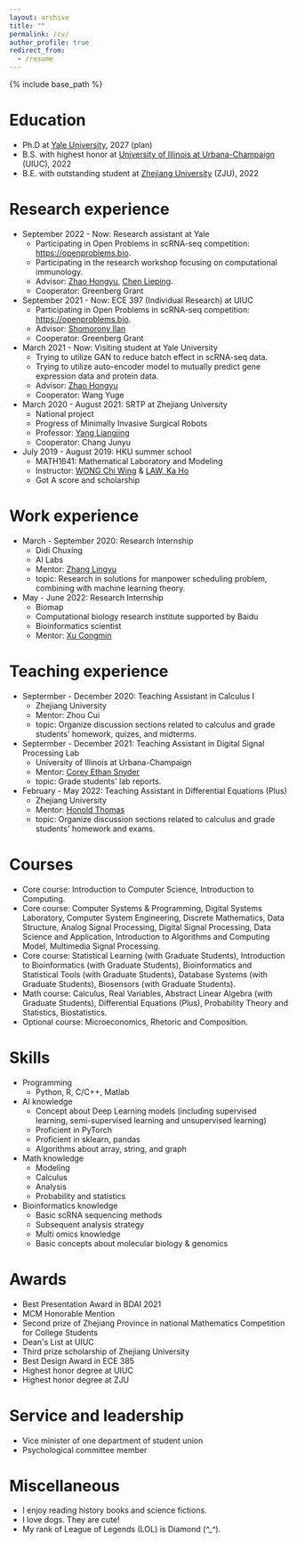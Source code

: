 ```yaml
---
layout: archive
title: ""
permalink: /cv/
author_profile: true
redirect_from:
  - /resume
---
```


{% include base_path %}

Education
======
* Ph.D at [Yale University](https://www.yale.edu/), 2027 (plan)
* B.S. with highest honor at [University of Illinois at Urbana-Champaign](https://illinois.edu) (UIUC), 2022
* B.E. with outstanding student at [Zhejiang University](https://www.zju.edu.cn/english) (ZJU), 2022

Research experience
======
* September 2022 - Now: Research assistant at Yale
  * Participating in Open Problems in scRNA-seq competition: https://openproblems.bio. 
  * Participating in the research workshop focusing on computational immunology.
  * Advisor: [Zhao Hongyu](http://zhaocenter.org), [Chen Lieping](https://medicine.yale.edu/lab/chen/).
  * Cooperator: Greenberg Grant
* September 2021 - Now: ECE 397 (Individual Research) at UIUC
  * Participating in Open Problems in scRNA-seq competition: https://openproblems.bio. 
  * Advisor: [Shomorony Ilan](http://www.ilanshomorony.com)
  * Cooperator: Greenberg Grant
* March 2021 - Now: Visiting student at Yale University
  * Trying to utilize GAN to reduce batch effect in scRNA-seq data.
  * Trying to utilize auto-encoder model to mutually predict gene expression data and protein data.
  * Advisor: [Zhao Hongyu](http://zhaocenter.org)
  * Cooperator: Wang Yuge
* March 2020 - August 2021: SRTP at Zhejiang University
  * National project
  * Progress of Minimally Invasive Surgical Robots
  * Professor: [Yang Liangjing](https://person.zju.edu.cn/en/ylj)
  * Cooperator: Chang Junyu
* July 2019 - August 2019: HKU summer school
  * MATH1641: Mathematical Laboratory and Modeling
  * Instructor: [WONG Chi Wing](https://hkumath.hku.hk/MathWWW/people.php?faculty.cwwong) & [LAW, Ka Ho](https://www.scifac.hku.hk/people/law-ka-ho)
  * Got A score and scholarship


Work experience
======
* March - September 2020: Research Internship
  * Didi Chuxing
  * AI Labs
  * Mentor: [Zhang Lingyu](https://www.scholat.com/zhanglingyu.en) 
  * topic: Research in solutions for manpower scheduling problem, combining with machine learning theory.
* May - June 2022: Research Internship
  * Biomap
  * Computational biology research institute supported by Baidu
  * Bioinformatics scientist
  * Mentor: [Xu Congmin](https://scholar.google.com/citations?user=P8GJkkIAAAAJ) 
 
Teaching experience
======
* Septermber - December 2020: Teaching Assistant in Calculus I
  * Zhejiang University
  * Mentor: Zhou Cui 
  * topic: Organize discussion sections related to calculus and grade students' homework, quizes, and midterms.
* Septermber - December 2021: Teaching Assistant in Digital Signal Processing Lab
  * University of Illinois at Urbana-Champaign
  * Mentor: [Corey Ethan Snyder](https://grainger.illinois.edu/about/directory/faculty/cesnyde2)
  * topic: Grade students' lab reports.
* February - May 2022: Teaching Assistant in Differential Equations (Plus)
  * Zhejiang University
  * Mentor: [Honold Thomas](https://residential.intl.zju.edu.cn/en/content/196800)
  * topic:  Organize discussion sections related to calculus and grade students' homework and exams.
 
Courses
======
* Core course: Introduction to Computer Science, Introduction to Computing.
* Core course: Computer Systems & Programming, Digital Systems Laboratory, Computer System Engineering, Discrete Mathematics, Data Structure, Analog Signal Processing, Digital Signal Processing, Data Science and Application, Introduction to Algorithms and Computing Model, Multimedia Signal Processing. 
* Core course: Statistical Learning (with Graduate Students), Introduction to Bioinformatics (with Graduate Students), Bioinformatics and Statistical Tools (with Graduate Students), Database Systems (with Graduate Students), Biosensors (with Graduate Students). 
* Math course: Calculus, Real Variables, Abstract Linear Algebra (with Graduate Students), Differential Equations (Plus), Probability Theory and Statistics, Biostatistics.
* Optional course: Microeconomics, Rhetoric and Composition.
  
Skills
======
* Programming
  * Python, R, C/C++, Matlab
* AI knowledge
  * Concept about Deep Learning models (including supervised learning, semi-supervised learning and unsupervised learning)
  * Proficient in PyTorch
  * Proficient in sklearn, pandas
  * Algorithms about array, string, and graph
* Math knowledge
  * Modeling
  * Calculus
  * Analysis
  * Probability and statistics
* Bioinformatics knowledge
  * Basic scRNA sequencing methods
  * Subsequent analysis strategy
  * Multi omics knowledge
  * Basic concepts about molecular biology & genomics

Awards
======
* Best Presentation Award in BDAI 2021
* MCM Honorable Mention
* Second prize of Zhejiang Province in national Mathematics Competition for College Students
* Dean's List at UIUC
* Third prize scholarship of Zhejiang University
* Best Design Award in ECE 385
* Highest honor degree at UIUC
* Highest honor degree at ZJU

  
Service and leadership
======
* Vice minister of one department of student union
* Psychological committee member

Miscellaneous
======
* I enjoy reading history books and science fictions.
* I love dogs. They are cute!
* My rank of League of Legends (LOL) is Diamond (*^_^*).

<!--
Publications
======
-->
<!--
  <ul>{% for post in site.publications %}
    {% include archive-single-cv.html %}
  {% endfor %}</ul>
-->
<!--
* Liu Tianyu, Zhang Lingyu. Apply Artificial Neural Network to Solving Manpower Scheduling Problem. PAKDD, 2020. (Under Review) 
* Zhang Lingyu, Liu Tianyu, Wang Yunhai. An Intelligent Model for Solving Manpower Scheduling Problems. PAKDD, 2020. (Under Review)
-->

<!--
Talks
======
  <ul>{% for post in site.talks %}
    //{% include archive-single-talk-cv.html %}
  //{% endfor %}</ul>
  In process 
Teaching
======
  //<ul>{% for post in site.teaching %}
    //{% include archive-single-cv.html %}
  //{% endfor %}</ul>
  In process
-->


